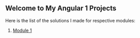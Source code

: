 ## Welcome to My Angular 1 Projects

Here is the list of the solutions I made for respective modules:

1. [Module 1](https://github.io/learn-angular-jhu/)
